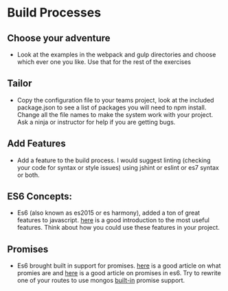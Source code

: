 # Build Processes

## Choose your adventure
- Look at the examples in the webpack and gulp directories and choose which ever one you like. Use that for the rest of the exercises

## Tailor
- Copy the configuration file to your teams project, look at the included package.json to see a list of packages you will need to npm install. Change all the file names to make the system work with your project. Ask a ninja or instructor for help if you are getting bugs.

## Add Features
- Add a feature to the build process. I would suggest linting (checking your code for syntax or style issues) using jshint or eslint or es7 syntax or both.

## ES6 Concepts:
- Es6 (also known as es2015 or es harmony), added a ton of great features to javascript. [here](https://medium.com/sons-of-javascript/javascript-an-introduction-to-es6-1819d0d89a0f#.irhdrps3r) is a good introduction to the most useful features.  Think about how you could use these features in your project.

## Promises
- Es6 brought built in support for promises. [here](https://spring.io/understanding/javascript-promises) is a good article on what promies are and [here](http://www.datchley.name/es6-promises/http://mongoosejs.com/docs/promises.html) is a good article on promises in es6. Try to rewrite one of your routes to use mongos [built-in](http://mongoosejs.com/docs/promises.html) promise support.
